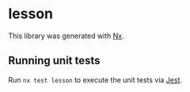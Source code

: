 # lesson

This library was generated with [Nx](https://nx.dev).

## Running unit tests

Run `nx test lesson` to execute the unit tests via [Jest](https://jestjs.io).
